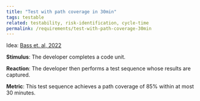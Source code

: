 ```yaml
---
title: "Test with path coverage in 30min"
tags: testable
related: testability, risk-identification, cycle-time
permalink: /requirements/test-with-path-coverage-30min
---
```


<div class="quality-requirement" markdown="1">

Idea: [Bass et. al, 2022](/references/#bass-swa-practice)
 
**Stimulus**: The developer completes a code unit.

**Reaction**: The developer then performs a test sequence whose results are captured.

**Metric**: This test sequence achieves a path coverage of 85% within at most 30 minutes.


</div><br>





